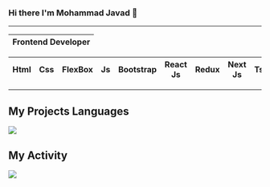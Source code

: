### Hi there I'm **Mohammad Javad** 👋
---
| Frontend Developer |
| -- |

| Html | Css | FlexBox | Js | Bootstrap | React Js | Redux | Next Js | Ts | 
| -- | -- | -- | -- | -- | -- | -- | -- | -- |

---
## My Projects Languages
<img src="https://github-readme-stats.vercel.app/api/top-langs/?username=faraz-git&layout=donut" />

## My Activity
<img src="https://github-readme-stats.vercel.app/api?username=faraz-git&show_icons=true&theme=radical" />
